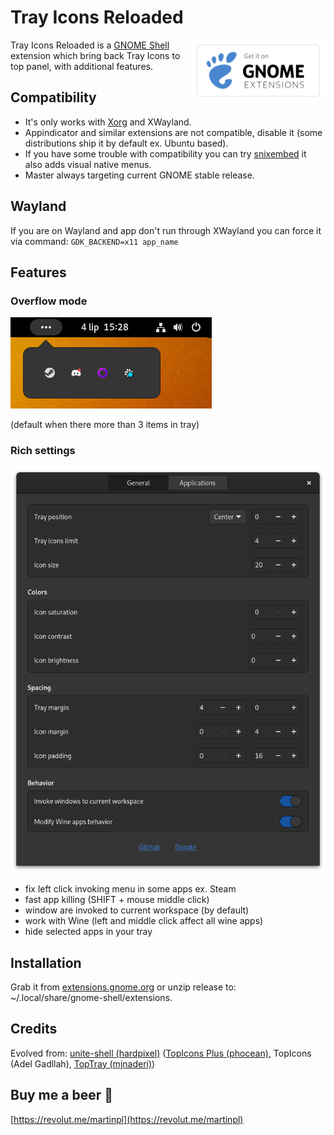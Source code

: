 # Tray Icons Reloaded

[<img src="https://raw.githubusercontent.com/andyholmes/gnome-shell-extensions-badge/master/get-it-on-ego.svg?sanitize=true" height="100" align="right">](https://extensions.gnome.org/extension/2890/tray-icons-reloaded/)
Tray Icons Reloaded is a [GNOME Shell](https://www.gnome.org/) extension which bring back Tray Icons to top panel, with additional features.

## Compatibility

- It's only works with [Xorg](https://wiki.archlinux.org/index.php/GDM#Use_Xorg_backend) and XWayland.
- Appindicator and similar extensions are not compatible, disable it (some distributions ship it by default ex. Ubuntu based).
- If you have some trouble with compatibility you can try [snixembed](https://git.sr.ht/~steef/snixembed) it also adds visual native menus.
- Master always targeting current GNOME stable release.

## Wayland

If you are on Wayland and app don't run through XWayland you can force it via command:
`GDK_BACKEND=x11 app_name`

## Features

### Overflow mode

<img src=".github/overflow.png">

(default when there more than 3 items in tray)

### Rich settings

<img src=".github/settings.png">

- fix left click invoking menu in some apps ex. Steam
- fast app killing (SHIFT + mouse middle click)
- window are invoked to current workspace (by default)
- work with Wine (left and middle click affect all wine apps)
- hide selected apps in your tray

## Installation

Grab it from [extensions.gnome.org](https://extensions.gnome.org/extension/2890/tray-icons-reloaded/) or unzip release to: ~/.local/share/gnome-shell/extensions.

## Credits

Evolved from: [unite-shell (hardpixel)](https://github.com/hardpixel/unite-shell) ([TopIcons Plus (phocean)](https://github.com/phocean/TopIcons-plus), TopIcons (Adel Gadllah), [TopTray (mjnaderi)](https://github.com/mjnaderi/TopTray))

## Buy me a beer 🍺

[https://revolut.me/martinpl](https://revolut.me/martinpl)
